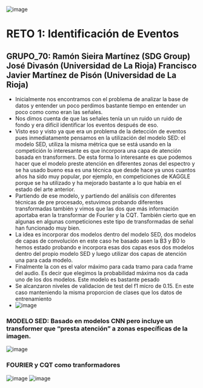 ![image](https://user-images.githubusercontent.com/116558787/197547402-7aea89ce-1cf8-4156-830a-a0a822622aa3.png)
# RETO 1: Identificación de Eventos
## GRUPO_70: Ramón Sieira Martínez (SDG Group) José Divasón (Universidad de La Rioja) Francisco Javier Martínez de Pisón (Universidad de La Rioja)
 - Inicialmente nos encontramos con el problema de analizar la base de datos y entender un poco perdimos bastante tiempo en entender un poco como como eran las señales.
 - Nos dimos cuenta de que las señales tenía un un ruido un ruido de fondo y era difícil identificar los eventos después de eso.
 - Visto eso y visto ya que era un problema de la detección de eventos pues inmediatamente pensamos en la utilización del modelo SED: el modelo SED, utiliza la misma métrica que se está usando en la competición lo interesante es que incorpora una capa de atención basada en transformers. 
De esta forma lo interesante es que podemos hacer que el modelo preste atención en diferentes zonas del espectro y se ha usado bueno esa es una técnica que desde hace ya unos cuantos años ha sido muy popular, por ejemplo, en competiciones de KAGGLE porque se ha utilizado y ha mejorado bastante a lo que había en el estado del arte anterior.
 - Partiendo de ese modelo, y partiendo del análisis con diferentes técnicas de pre procesado, estuvimos probando diferentes transformadas también y vimos que las dos que más información aportaba eran la transformar de Fourier y la CQT. También cierto que en algunas en algunas competiciones este tipo de transformadas de señal han funcionado muy bien. 
 - La idea es incorporar dos modelos dentro del modelo SED, dos modelos de capas de convolución en este caso he basado asen la B3 y B0 lo hemos estado probando e incorpora esas dos capas esos dos modelos dentro del propio modelo SED y luego utilizar dos capas de atención una para cada modelo. 
 - Finalmente la con es el valor máximo para cada tramo para cada frame del audio. Es decir que elegimos la probabilidad máxima nos da cada uno de los dos modelos. Este modelo es bastante pesado
 - Se alcanzaron niveles de validacion de test del f1 micro de 0.15. En este caso manteniendo la misma proporcion de clases que los datos de entrenamiento
 - ![image](https://user-images.githubusercontent.com/116558787/197640277-0f6defa8-3c84-47ec-bb77-9c935108914b.png)
### MODELO SED: Basado en modelos CNN pero incluye un transformer que “presta atención” a zonas específicas de la imagen. 
![image](https://user-images.githubusercontent.com/116558787/197606751-7ec89915-7ab4-4647-a93d-aa2e12e74f8b.png)

### FOURIER y CQT como tranformadores
![image](https://user-images.githubusercontent.com/116558787/197638943-9946f1f8-eed2-40bb-b9c9-36d5e9136f08.png)
![image](https://user-images.githubusercontent.com/116558787/197638945-ad4ba897-88e7-4c9c-9259-da85a1ea9909.png)

